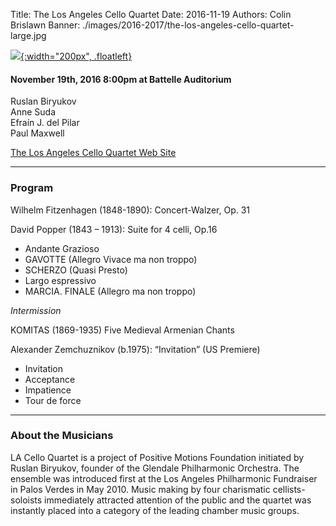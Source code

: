 Title: The Los Angeles Cello Quartet
Date: 2016-11-19
Authors: Colin Brislawn
Banner: ./images/2016-2017/the-los-angeles-cello-quartet-large.jpg

[![ ]({filename}/images/2016-2017/the-los-angeles-cello-quartet400.jpg){:width="200px", .floatleft}]({filename}./LosAngelesCelloQuartet.md)

#### November 19th, 2016 8:00pm at Battelle Auditorium

Ruslan Biryukov <br>
Anne Suda <br>
Efraín J. del Pilar <br>
Paul Maxwell

[The Los Angeles Cello Quartet Web Site](http://www.celloart.com/lacq.html)

---

### Program

Wilhelm Fitzenhagen (1848-1890): Concert-Walzer, Op. 31

David Popper (1843 – 1913): Suite for 4 celli, Op.16

- Andante Grazioso
- GAVOTTE (Allegro Vivace ma non troppo) 
- SCHERZO (Quasi Presto)
- Largo espressivo
- MARCIA. FINALE (Allegro ma non troppo)

_Intermission_

KOMITAS (1869-1935) Five Medieval Armenian Chants 

Alexander Zemchuznikov (b.1975): “Invitation” (US Premiere)

- Invitation
- Acceptance
- Impatience
- Tour de force

---

### About the Musicians

LA Cello Quartet is a project of Positive Motions Foundation initiated by Ruslan
Biryukov, founder of the Glendale Philharmonic Orchestra. The ensemble was
introduced first at the Los Angeles Philharmonic Fundraiser in Palos Verdes in
May 2010. Music making by four charismatic cellists-soloists immediately
attracted attention of the public and the quartet was instantly placed into a
category of the leading chamber music groups.
